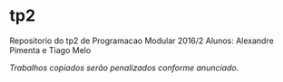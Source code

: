 # tp2
Repositorio do tp2 de Programacao Modular 2016/2
Alunos: Alexandre Pimenta e Tiago Melo

*Trabalhos copiados serão penalizados conforme anunciado.*
